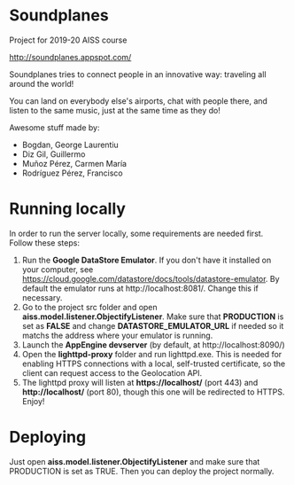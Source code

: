 # Soundplanes
Project for 2019-20 AISS course

http://soundplanes.appspot.com/

Soundplanes tries to connect people in an innovative way: traveling all around the world!

You can land on everybody else's airports, chat with people there, and listen to the same music, just at the same time as they do!

Awesome stuff made by:

- Bogdan, George Laurentiu
- Diz Gil, Guillermo
- Muñoz Pérez, Carmen María
- Rodríguez Pérez, Francisco

# Running locally
In order to run the server locally, some requirements are needed first. Follow these steps:
1. Run the **Google DataStore Emulator**. If you don't have it installed on your computer, see https://cloud.google.com/datastore/docs/tools/datastore-emulator. By default the emulator runs at http://localhost:8081/. Change this if necessary.
2. Go to the project src folder and open **aiss.model.listener.ObjectifyListener**. Make sure that **PRODUCTION** is set as **FALSE** and change **DATASTORE_EMULATOR_URL** if needed so it matchs the address where your emulator is running.
3. Launch the **AppEngine devserver** (by default, at http://localhost:8090/)
4. Open the **lighttpd-proxy** folder and run lighttpd.exe. This is needed for enabling HTTPS connections with a local, self-trusted certificate, so the client can request access to the Geolocation API.
5. The lighttpd proxy will listen at **https://localhost/** (port 443) and **http://localhost/** (port 80), though this one will be redirected to HTTPS. Enjoy!

# Deploying
Just open **aiss.model.listener.ObjectifyListener** and make sure that PRODUCTION is set as TRUE. Then you can deploy the project normally.